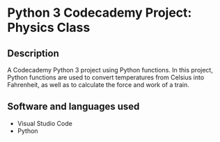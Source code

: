 # Python 3 Codecademy Project: Physics Class

## Description
A Codecademy Python 3 project using Python functions. In this project, Python functions are used to convert temperatures from Celsius into Fahrenheit, as well as to calculate the force and work of a train.

## Software and languages used
- Visual Studio Code
- Python

